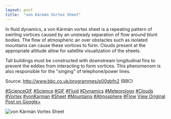 ```yaml
---
layout: post
title:  "von Kármán Vortex Sheet"
---
```


In fluid dynamics, a von Kármán vortex sheet is a repeating pattern of swirling vortices caused by an unsteady separation of flow around blunt bodies. The flow of atmospheric air over obstacles such as isolated mountains can cause these vortices to form. Clouds present at the appropriate altitude allow for satellite visualization of the sheets.  
  
Tall buildings must be constructed with downstream longitudinal fins to prevent the eddies from interacting to form vortices. This phenomenom is also responsible for the "singing" of telephone/power lines.   
  
Source: <http://www.bbc.co.uk/programmes/p00gbfn2> (BBC)  
  
[#ScienceGIF](https://plus.google.com/s/%23ScienceGIF/posts) [#Science](https://plus.google.com/s/%23Science/posts) [#GIF](https://plus.google.com/s/%23GIF/posts) [#Fluid](https://plus.google.com/s/%23Fluid/posts) [#Dynamics](https://plus.google.com/s/%23Dynamics/posts) [#Meteorology](https://plus.google.com/s/%23Meteorology/posts) [#Clouds](https://plus.google.com/s/%23Clouds/posts) [#Vortex](https://plus.google.com/s/%23Vortex/posts) [#vonKarman](https://plus.google.com/s/%23vonKarman/posts) [#Sheet](https://plus.google.com/s/%23Sheet/posts) [#Mountains](https://plus.google.com/s/%23Mountains/posts) [#Atmosphere](https://plus.google.com/s/%23Atmosphere/posts) [#Flow](https://plus.google.com/s/%23Flow/posts)
[View Original Post on Google+](https://plus.google.com/+ColinSullender/posts/MWM7aRFTpvK)

![von Kármán Vortex Sheet](/assets/img/2016-06-03-von-Kármán-Vortex-Sheet.gif)
